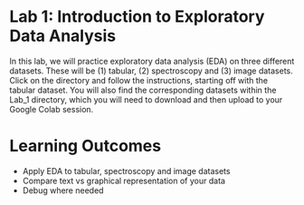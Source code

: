 # Lab 1: Introduction to Exploratory Data Analysis
In this lab, we will practice exploratory data analysis (EDA) on three different datasets. These will be (1) tabular, (2) spectroscopy and (3) image datasets. Click on the directory and follow the instructions, starting off with the tabular dataset.
You will also find the corresponding datasets within the Lab_1 directory, which you will need to download and then upload to your Google Colab session. 

# Learning Outcomes
- Apply EDA to tabular, spectroscopy and image datasets
- Compare text vs graphical representation of your data
- Debug where needed
